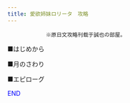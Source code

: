 ```yaml
---
title: 愛欲姉妹ロリータ　攻略
---
```


                ※原日文攻略刊载于誠也の部屋。



■はじめから

■月のさわり

■エピローグ

<font color="#0000ff">END</font>


              
